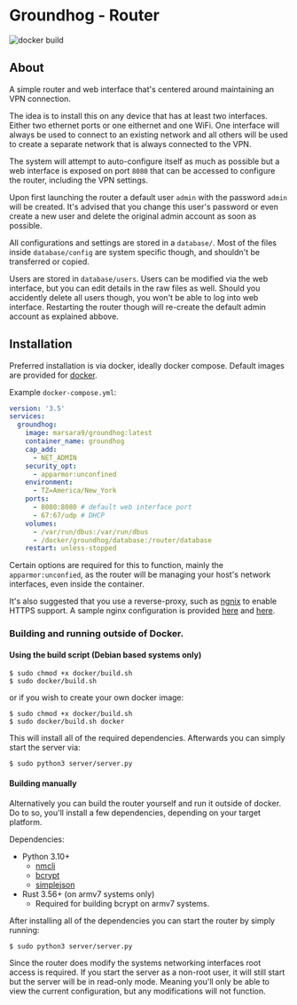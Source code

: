 # Groundhog - Router

![docker build](https://github.com/marsara9/groundhog/actions/workflows/docker-build.yml/badge.svg)


## About

A simple router and web interface that's centered around maintaining an VPN connection.

The idea is to install this on any device that has at least two interfaces.  Either two ethernet ports or one eithernet and one WiFi.  One interface will always be used to connect to an existing network and all others will be used to create a separate network that is always connected to the VPN.

The system will attempt to auto-configure itself as much as possible but a web interface is exposed on port `8080` that can be accessed to configure the router, including the VPN settings.

Upon first launching the router a default user `admin` with the password `admin` will be created.  It's advised that you change this user's password or even create a new user and delete the original admin account as soon as possible.

All configurations and settings are stored in a `database/`.  Most of the files inside `database/config` are system specific though, and shouldn't be transferred or copied.

Users are stored in `database/users`.  Users can be modified via the web interface, but you can edit details in the raw files as well.  Should you accidently delete all users though, you won't be able to log into web interface.  Restarting the router though will re-create the default admin account as explained abbove.

## Installation

Preferred installation is via docker, ideally docker compose.  Default images are provided for [docker](https://hub.docker.com/r/marsara9/groundhog/tags).  

Example `docker-compose.yml`:
```yml
version: '3.5'
services:
  groundhog:
    image: marsara9/groundhog:latest
    container_name: groundhog
    cap_add:
      - NET_ADMIN
    security_opt:
      - apparmor:unconfined
    environment:
      - TZ=America/New_York
    ports:
      - 8080:8080 # default web interface port
      - 67:67/udp # DHCP 
    volumes:
      - /var/run/dbus:/var/run/dbus
      - /docker/groundhog/database:/router/database
    restart: unless-stopped
```

Certain options are required for this to function, mainly the `apparmor:unconfied`, as the router will be managing your host's network interfaces, even inside the container.

It's also suggested that you use a reverse-proxy, such as [ngnix](https://hub.docker.com/_/nginx) to enable HTTPS support.  A sample nginx configuration is provided [here](https://github.com/marsara9/groundhog/blob/master/docker/docker-compose.yml) and [here](https://github.com/marsara9/groundhog/blob/master/nginx/nginx.conf).

### Building and running outside of Docker.

#### Using the build script (Debian based systems only)

```
$ sudo chmod +x docker/build.sh
$ sudo docker/build.sh
```

or if you wish to create your own docker image:

```
$ sudo chmod +x docker/build.sh
$ sudo docker/build.sh docker
```

This will install all of the required dependencies.  Afterwards you can simply start the server via:

```
$ sudo python3 server/server.py
```

#### Building manually

Alternatively you can build the router yourself and run it outside of docker.  Do to so, you'll install a few dependencies, depending on your target platform.

Dependencies:
- Python 3.10+
  - [nmcli](https://pypi.org/project/nmcli/)
  - [bcrypt](https://pypi.org/project/bcrypt/)
  - [simplejson](https://pypi.org/project/simplejson/)
- Rust 3.56+ (on armv7 systems only)
  - Required for building bcrypt on armv7 systems.

After installing all of the dependencies you can start the router by simply running:

```
$ sudo python3 server/server.py
```

Since the router does modify the systems networking interfaces root access is required.  If you start the server as a non-root user, it will still start but the server will be in read-only mode.  Meaning you'll only be able to view the current configuration, but any modifications will not function.

